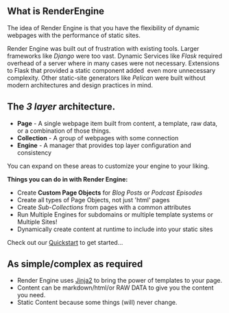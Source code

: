 ## What is RenderEngine

The idea of Render Engine is that you have the flexibility of dynamic webpages with the performance of static sites.   

Render Engine was built out of frustration with existing tools. Larger frameworks like _Django_ were too vast. Dynamic Services like _Flask_ required overhead of a server where in many cases were not necessary. Extensions to Flask that provided a static component added  even more unnecessary complexity. Other static-site generators like _Pelican_ were built without modern architectures and design practices in mind.  


## The _3 layer_ architecture. 

* **Page** - A single webpage item built from content, a template, raw data, or a combination of those things.  
* **Collection** - A group of webpages with some connection
* **Engine** - A manager that provides top layer configuration and consistency

You can expand on these areas to customize your engine to your liking.


**Things you can do in with Render Engine:**

- Create **Custom Page Objects** for _Blog Posts_ or _Podcast Episodes_
- Create all types of Page Objects, not just 'html' pages
- Create _Sub-Collections_ from pages with a common attributes
- Run Multiple Engines for subdomains or multiple template systems or Multiple Sites!
- Dynamically create content at runtime to include into your static sites

Check out our [Quickstart](docs/QUICKSTART) to get started...

## As simple/complex as required

- Render Engine uses [Jinja2] to bring the power of templates to your page.
- Content can be markdown/html/or RAW DATA to give you the content you need.
- Static Content because some things (will) never change.

[Jinja2]: https://jinja.palletsprojects.com/en/latest
